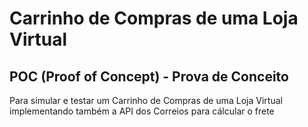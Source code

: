 # Carrinho de Compras de uma Loja Virtual
## POC (Proof of Concept) - Prova de Conceito
Para simular e testar um Carrinho de Compras de uma Loja Virtual implementando também a API dos Correios para cálcular o frete
